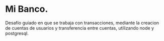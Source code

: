 # Mi Banco.
Desafío guiado en que se trabaja con transacciones, mediante la creacion de cuentas de usuarios y transferencia entre cuentas, utilizando node y postgresql.
